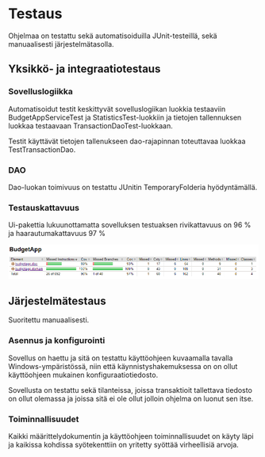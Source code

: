 # Testaus

Ohjelmaa on testattu sekä automatisoiduilla JUnit-testeillä, sekä manuaalisesti järjestelmätasolla.

## Yksikkö- ja integraatiotestaus

### Sovelluslogiikka

Automatisoidut testit keskittyvät sovelluslogiikan luokkia testaaviin BudgetAppServiceTest ja StatisticsTest-luokkiin 
ja tietojen tallennuksen luokkaa testaavaan TransactionDaoTest-luokkaan.

Testit käyttävät tietojen tallenukseen dao-rajapinnan toteuttavaa luokkaa TestTransactionDao.

### DAO

Dao-luokan toimivuus on testattu JUnitin TemporaryFolderia hyödyntämällä.

### Testauskattavuus

Ui-pakettia lukuunottamatta sovelluksen testuaksen rivikattavuus on 96 % ja haarautumakattavuus 97 % 

![jacoco](https://github.com/nikool/otm-harjoitustyo/blob/master/dokumentointi/jacoco.PNG)

## Järjestelmätestaus

Suoritettu manuaalisesti.

### Asennus ja konfigurointi

Sovellus on haettu ja sitä on testattu käyttöohjeen kuvaamalla tavalla Windows-ympäristössä, niin että käynnistyshakemuksessa on on ollut
käyttöohjeen mukainen konfiguraatiotiedosto.

Sovellusta on testattu sekä tilanteissa, joissa transaktioit tallettava tiedosto on ollut olemassa 
ja joissa sitä ei ole ollut jolloin ohjelma on luonut sen itse.

### Toiminnallisuudet

Kaikki määrittelydokumentin ja käyttöohjeen toiminnallisuudet on käyty läpi ja kaikissa kohdissa syötekenttiin 
on yritetty syöttää virheellisiä arvoja.
